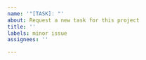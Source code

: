 ```yaml
---
name: '"[TASK]: "'
about: Request a new task for this project
title: ''
labels: minor issue
assignees: ''

---
```




